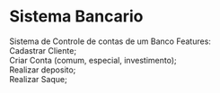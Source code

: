 Sistema Bancario
=======
Sistema de Controle de contas de um Banco 
Features:  
  Cadastrar Cliente;  
  Criar Conta (comum, especial, investimento);   
  Realizar deposito;  
  Realizar Saque;  

